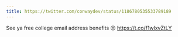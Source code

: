 ```yaml
---
title: https://twitter.com/conwaydev/status/1186780535533789189
---
```


See ya free college email address benefits 😔 https://t.co/f1wlxvZtLY